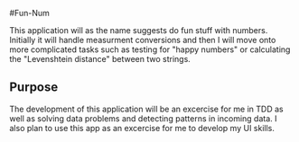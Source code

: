 #Fun-Num

This application will as the name suggests do fun stuff with numbers. Initially it will handle measurment conversions and then I will move onto more complicated tasks such as testing for "happy numbers" or calculating the "Levenshtein distance" between two strings.

## Purpose

The development of this application will be an excercise for me in TDD as well as solving data problems and detecting patterns in incoming data. I also plan to use this app as an excercise for me to develop my UI skills.
